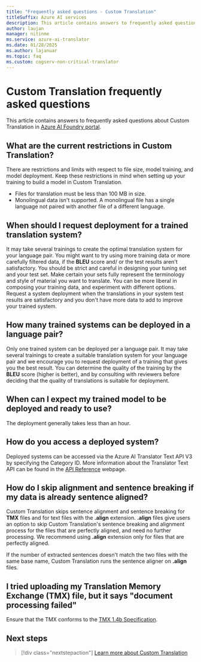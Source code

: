 ```yaml
---
title: "Frequently asked questions - Custom Translation"
titleSuffix: Azure AI services
description: This article contains answers to frequently asked questions about the Custom Translation.
author: laujan
manager: nitinme
ms.service: azure-ai-translator
ms.date: 01/28/2025
ms.author: lajanuar
ms.topic: faq
ms.custom: cogserv-non-critical-translator
---
```


# Custom Translation frequently asked questions

This article contains answers to frequently asked questions about Custom Translation in [Azure AI Foundry portal](https://ai.azure.com/).

## What are the current restrictions in Custom Translation?

There are restrictions and limits with respect to file size, model training, and model deployment. Keep these restrictions in mind when setting up your training to build a model in Custom Translation.

- Files for translation must be less than 100 MB in size.
- Monolingual data isn't supported. A monolingual file has a single language not paired with another file of a different language.

## When should I request deployment for a trained translation system?

It may take several trainings to create the optimal translation system for your language pair. You might want to try using more training data or more carefully filtered data, if the **BLEU** score and/ or the test results aren't satisfactory. You should be strict and careful in designing your tuning set and your test set. Make certain your sets fully represent the terminology and style of material you want to translate. You can be more liberal in composing your training data, and experiment with different options. Request a system deployment when the translations in your system test results are satisfactory and you don't have more data to add to improve your trained system.

## How many trained systems can be deployed in a language pair?

Only one trained system can be deployed per a language pair. It may take several trainings to create a suitable translation system for your language pair and we encourage you to request deployment of a training that gives you the best result. You can determine the quality of the training by the **BLEU** score (higher is better), and by consulting with reviewers before deciding that the quality of translations is suitable for deployment.

## When can I expect my trained model to be deployed and ready to use?

The deployment generally takes less than an hour.

## How do you access a deployed system?

Deployed systems can be accessed via the Azure AI Translator Text API V3 by specifying the Category ID. More information about the Translator Text API can be found in the [API Reference](../reference/v3-0-reference.md) webpage.

## How do I skip alignment and sentence breaking if my data is already sentence aligned?

Custom Translation skips sentence alignment and sentence breaking for **TMX** files and for text files with the **.align** extension. **.align** files give users an option to skip Custom Translation's sentence breaking and alignment process for the files that are perfectly aligned, and need no further processing. We recommend using **.align** extension only for files that are perfectly aligned.

If the number of extracted sentences doesn't match the two files with the same base name, Custom Translation runs the sentence aligner on **.align** files.

## I tried uploading my Translation Memory Exchange (TMX) file, but it says "document processing failed"

Ensure that the TMX conforms to the [TMX 1.4b Specification](https://www.gala-global.org/tmx-14b).

## Next steps

> [!div class="nextstepaction"]
> [Learn more about Custom Translation](../azure-ai-foundry/beginners-guide.md)
